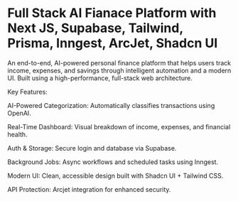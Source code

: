 # Full Stack AI Fianace Platform with Next JS, Supabase, Tailwind, Prisma, Inngest, ArcJet, Shadcn UI





An end-to-end, AI-powered personal finance platform that helps users track income, expenses, and savings through intelligent automation and a modern UI. Built using a high-performance, full-stack web architecture.

 Key Features:

 AI-Powered Categorization: Automatically classifies transactions using OpenAI.

 Real-Time Dashboard: Visual breakdown of income, expenses, and financial health.

 Auth & Storage: Secure login and database via Supabase.

 Background Jobs: Async workflows and scheduled tasks using Inngest.

 Modern UI: Clean, accessible design built with Shadcn UI + Tailwind CSS.

 API Protection: Arcjet integration for enhanced security.
 


